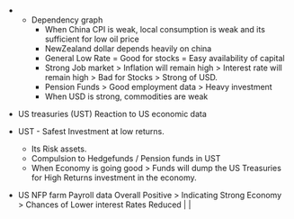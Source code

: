 * * Dependency graph
    * When China CPI is weak, local consumption is weak and its sufficient for low oil price
    * NewZealand dollar depends heavily on china
    * General Low Rate = Good for stocks = Easy availability of capital
    * Strong Job market > Inflation will remain high > Interest rate will remain high > Bad for Stocks > Strong of USD.
    * Pension Funds > Good employment data > Heavy investment
    * When USD is strong, commodities are weak

* US treasuries (UST) Reaction to US economic data
* UST - Safest Investment at low returns.
    * Its Risk assets.
    * Compulsion to Hedgefunds / Pension funds in UST
    * When Economy is going good  > Funds will dump the US Treasuries for High Returns investment in the economy.
* US NFP farm Payroll data
  Overall Positive > Indicating Strong Economy > Chances of Lower interest Rates Reduced
  |           |